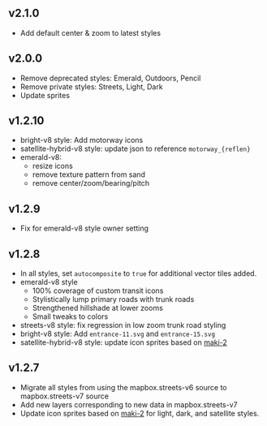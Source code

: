 ## v2.1.0

- Add default center & zoom to latest styles

## v2.0.0

- Remove deprecated styles: Emerald, Outdoors, Pencil
- Remove private styles: Streets, Light, Dark
- Update sprites

## v1.2.10

- bright-v8 style: Add motorway icons
- satellite-hybrid-v8 style: update json to reference `motorway_{reflen}`
- emerald-v8:
  - resize icons
  - remove texture pattern from sand
  - remove center/zoom/bearing/pitch

## v1.2.9

- Fix for emerald-v8 style owner setting

## v1.2.8

- In all styles, set `autocomposite` to `true` for additional vector tiles added.
- emerald-v8 style
  - 100% coverage of custom transit icons
  - Stylistically lump primary roads with trunk roads
  - Strengthened hillshade at lower zooms
  - Small tweaks to colors
- streets-v8 style: fix regression in low zoom trunk road styling
- bright-v8 style: Add `entrance-11.svg` and `entrance-15.svg`
- satellite-hybrid-v8 style: update icon sprites based on [maki-2](https://github.com/mapbox/maki-2)

## v1.2.7

- Migrate all styles from using the mapbox.streets-v6 source to mapbox.streets-v7 source
- Add new layers corresponding to new data in mapbox.streets-v7
- Update icon sprites based on [maki-2](https://github.com/mapbox/maki-2) for light, dark, and satellite styles.

